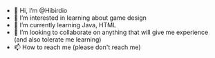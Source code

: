 - 👋 Hi, I’m @Hibirdio
- 👀 I’m interested in learning about game design
- 🌱 I’m currently learning Java, HTML
- 💞️ I’m looking to collaborate on anything that will give me experience (and also tolerate me learning)
- 📫 How to reach me (please don't reach me)

<!---
Hibirdio/Hibirdio is a ✨ special ✨ repository because its `README.md` (this file) appears on your GitHub profile.
You can click the Preview link to take a look at your changes.
--->
